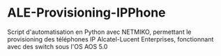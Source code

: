 # ALE-Provisioning-IPPhone
Script d'automatisation en Python avec NETMIKO, permettant le provisioning des téléphones IP Alcatel-Lucent Enterprises, fonctionnant avec des switch sous l'OS AOS 5.0
